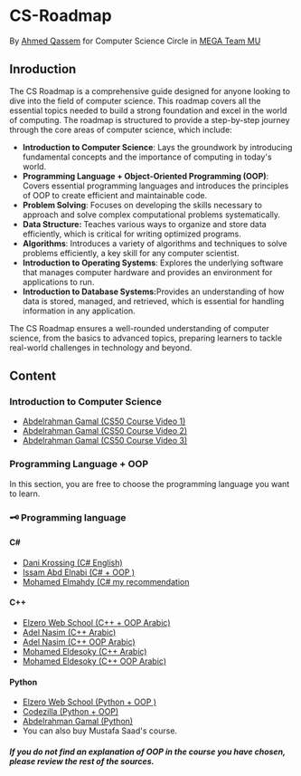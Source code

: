# CS-Roadmap

By [Ahmed Qassem](#) for Computer Science Circle in [MEGA Team MU](https://www.facebook.com/megateam.mu18)

## Inroduction
The CS Roadmap is a comprehensive guide designed for anyone looking to dive into the field of computer science. This roadmap covers all the essential topics needed to build a strong foundation and excel in the world of computing. The roadmap is structured to provide a step-by-step journey through the core areas of computer science, which include:
<ul>
                    <li><b>Introduction to Computer Science</b>: Lays the groundwork by introducing fundamental concepts and the importance of computing in today's world.</li>
                    <li><b>Programming Language + Object-Oriented Programming (OOP)</b>: Covers essential programming languages and introduces the principles of OOP to create efficient and maintainable code.</li>
                    <li><b>Problem Solving</b>: Focuses on developing the skills necessary to approach and solve complex computational problems systematically.</li>
                    <li><b>Data Structure: </b>Teaches various ways to organize and store data efficiently, which is critical for writing optimized programs.</li>
                    <li><b>Algorithms</b>: Introduces a variety of algorithms and techniques to solve problems efficiently, a key skill for any computer scientist.</li>
                    <li><b>Introduction to Operating Systems</b>: Explores the underlying software that manages computer hardware and provides an environment for applications to run.</li>
                    <li><b>Introduction to Database Systems:</b>Provides an understanding of how data is stored, managed, and retrieved, which is essential for handling information in any application.

</li>
</ul>

The CS Roadmap ensures a well-rounded understanding of computer science, from the basics to advanced topics, preparing learners to tackle real-world challenges in technology and beyond.
## Content

### Introduction to Computer Science

- [Abdelrahman Gamal (CS50 Course Video 1)](https://youtu.be/baLMODtYFog?si=wOBuHGIxcVfoDaXD)
- [Abdelrahman Gamal (CS50 Course Video 2)](https://youtu.be/o0jttG2c49M?si=YreL6IMTfgyBxqlx)
- [Abdelrahman Gamal (CS50 Course Video 3)](https://youtu.be/IYEkbGhabfk?si=qZn8f7Ox4z5Z6dop)
                   
### Programming Language + OOP

In this section, you are free to choose the programming language you want to learn.

### 🗝 Programming language

#### C#

- [Dani Krossing (C# English)](https://www.youtube.com/playlist?list=PL0eyrZgxdwhxD9HhtpuZV22KxEJAZ55X-)
- [Issam Abd Elnabi (C# + OOP )](https://www.youtube.com/playlist?list=PL4n1Qos4Tb6SWPbJNpiznp-Ok4A8J_23l)
- [Mohamed Elmahdy (C# my recommendation](https://www.youtube.com/playlist?list=PLsV97AQt78NT0H8J71qe7edwRpAirfqOI)

#### C++

- [Elzero Web School (C++ + OOP Arabic)](https://www.youtube.com/playlist?list=PLDoPjvoNmBAwy-rS6WKudwVeb_x63EzgS)
- [Adel Nasim (C++ Arabic)](https://www.youtube.com/playlist?list=PLCInYL3l2AajFAiw4s1U4QbGszcQ-rAb3)
- [Adel Nasim (C++ OOP Arabic)](https://www.youtube.com/watch?v=YMXUxKDziaA&list=PLCInYL3l2Aaiq1oLvi9TlWtArJyAuCVow)
- [Mohamed Eldesoky (C++ Arabic)](https://www.youtube.com/playlist?list=PLJzrJ6NUlRb8e5o0jGe8yHYGy2Mu17Eeg)
- [Mohamed Eldesoky (C++ OOP Arabic)](https://www.youtube.com/playlist?list=PL1DUmTEdeA6KLEvIO0NyrkT91BVle8BOU)

#### Python

- [Elzero Web School (Python + OOP )](https://www.youtube.com/playlist?list=PLDoPjvoNmBAyE_gei5d18qkfIe-Z8mocs)
- [Codezilla (Python + OOP)](https://www.youtube.com/playlist?list=PLuXY3ddo_8nzrO74UeZQVZOb5-wIS6krJ)
- [Abdelrahman Gamal (Python)](https://www.youtube.com/playlist?list=PLknwEmKsW8OsG8dnisr_-2WGyx7lpgGEE)
- You can also buy Mustafa Saad's course.

##### If you do not find an explanation of OOP in the course you have chosen, please review the rest of the sources.






